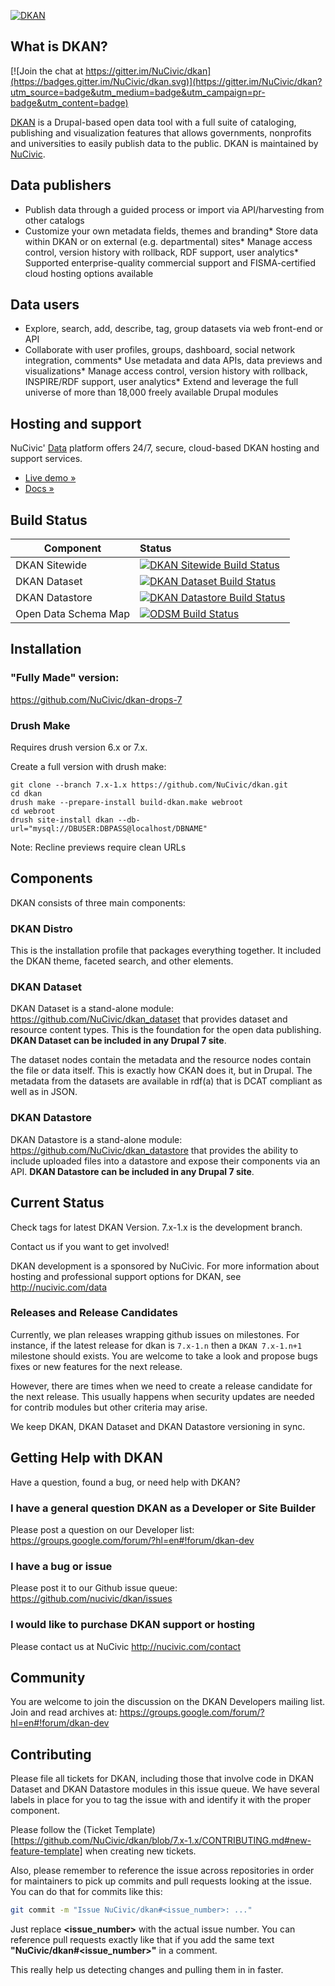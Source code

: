 
[![DKAN](http://f.cl.ly/items/3q3v120q0h1q2d2A3s3L/Screenshot%202014-04-29%2018.40.15.png)](http://nucivic.com/dkan)

## What is DKAN?

[![Join the chat at https://gitter.im/NuCivic/dkan](https://badges.gitter.im/NuCivic/dkan.svg)](https://gitter.im/NuCivic/dkan?utm_source=badge&utm_medium=badge&utm_campaign=pr-badge&utm_content=badge)

[DKAN](http://nucivic.com/dkan) is a Drupal-based open data tool with a full suite of cataloging, publishing and visualization features that allows governments, nonprofits and universities to easily publish data to the public. DKAN is maintained by [NuCivic](http://nucivic.com).

## Data publishers

*   Publish data through a guided process or import via API/harvesting from other catalogs
*   Customize your own metadata fields, themes and branding*   Store data within DKAN or on external (e.g. departmental) sites*   Manage access control, version history with rollback, RDF support, user analytics*   Supported enterprise-quality commercial support and FISMA-certified cloud hosting options available

## Data users

*   Explore, search, add, describe, tag, group datasets via web front-end or API
*   Collaborate with user profiles, groups, dashboard, social network integration, comments*   Use metadata and data APIs, data previews and visualizations*   Manage access control, version history with rollback, INSPIRE/RDF support, user analytics*   Extend and leverage the full universe of more than 18,000 freely available Drupal modules

## Hosting and support

NuCivic' [Data](http://nucivic.com/data/) platform offers 24/7, secure, cloud-based DKAN hosting and support services.

*   [ Live demo » ](http://demo.getdkan.com/)
*   [ Docs » ](http://docs.getdkan.com/)

## Build Status

| Component      | Status      |
|----------------|:------------|
| DKAN Sitewide  | [![DKAN Sitewide Build Status](https://circleci.com/gh/NuCivic/dkan.svg?style=svg)](https://circleci.com/gh/NuCivic/dkan) |
| DKAN Dataset   | [![DKAN Dataset Build Status](https://travis-ci.org/NuCivic/dkan_dataset.svg?branch=7.x-1.x)](https://travis-ci.org/NuCivic/dkan_dataset) |
| DKAN Datastore | [![DKAN Datastore Build Status](https://travis-ci.org/NuCivic/dkan_datastore.svg?branch=7.x-1.x)](https://travis-ci.org/NuCivic/dkan_datastore) |
| Open Data Schema Map | [![ODSM Build Status](https://travis-ci.org/NuCivic/open_data_schema_map.svg?branch=master)](https://travis-ci.org/NuCivic/open_data_schema_map) |

## Installation

### "Fully Made" version:

https://github.com/NuCivic/dkan-drops-7

### Drush Make

Requires drush version 6.x or 7.x.

Create a full version with drush make:

```
git clone --branch 7.x-1.x https://github.com/NuCivic/dkan.git
cd dkan
drush make --prepare-install build-dkan.make webroot
cd webroot
drush site-install dkan --db-url="mysql://DBUSER:DBPASS@localhost/DBNAME"
```

Note: Recline previews require clean URLs

## Components

DKAN consists of three main components:

### DKAN Distro

This is the installation profile that packages everything together. It included the DKAN theme, faceted search, and other elements.

### DKAN Dataset

DKAN Dataset is a stand-alone module: https://github.com/NuCivic/dkan_dataset that provides dataset and resource content types. This is the foundation for the open data publishing. **DKAN Dataset can be included in any Drupal 7 site**.

The dataset nodes contain the metadata and the resource nodes contain the file or data itself. This is exactly how CKAN does it, but in Drupal.  The metadata from the datasets are available in rdf(a) that is DCAT compliant as well as in JSON.

### DKAN Datastore

DKAN Datastore is a stand-alone module: https://github.com/NuCivic/dkan_datastore that provides the ability to include uploaded files into a datastore and expose their components via an API. **DKAN Datastore can be included in any Drupal 7 site**.

## Current Status

Check tags for latest DKAN Version. 7.x-1.x is the development branch.

Contact us if you want to get involved!

DKAN development is a sponsored by NuCivic. For more information about hosting and professional support options for DKAN, see http://nucivic.com/data

### Releases and Release Candidates

Currently, we plan releases wrapping github issues on milestones. For instance, if the latest release for dkan is ```7.x-1.n``` then a ```DKAN 7.x-1.n+1``` milestone should exists. You are welcome to take a look and propose bugs fixes or new features for the next release.

However, there are times when we need to create a release candidate for the next release. This usually happens when security updates are needed for contrib modules but other criteria may arise.

We keep DKAN, DKAN Dataset and DKAN Datastore versioning in sync.

## Getting Help with DKAN

Have a question, found a bug, or need help with DKAN?

### I have a general question DKAN as a Developer or Site Builder

Please post a question on our Developer list: https://groups.google.com/forum/?hl=en#!forum/dkan-dev

### I have a bug or issue

Please post it to our Github issue queue: https://github.com/nucivic/dkan/issues

### I would like to purchase DKAN support or hosting

Please contact us at NuCivic http://nucivic.com/contact

## Community

You are welcome to join the discussion on the DKAN Developers mailing list. Join and read archives at:
https://groups.google.com/forum/?hl=en#!forum/dkan-dev

## Contributing

Please file all tickets for DKAN, including those that involve code in DKAN Dataset and DKAN Datastore modules in this issue queue. We have several labels in place for you to tag the issue with and identify it with the proper component.

Please follow the (Ticket Template)[https://github.com/NuCivic/dkan/blob/7.x-1.x/CONTRIBUTING.md#new-feature-template] when creating new tickets.

Also, please remember to reference the issue across repositories in order for maintainers to pick up commits and pull requests looking at the issue. You can do that for commits like this:

```bash
git commit -m "Issue NuCivic/dkan#<issue_number>: ..."
```

Just replace **<issue_number>** with the actual issue number. You can reference pull requests exactly like that if you add the same text **"NuCivic/dkan#<issue_number>"** in a comment. 

This really help us detecting changes and pulling them in in faster.
